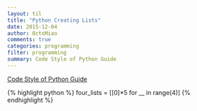 ```yaml
---
layout: til
title: "Python Creating Lists"
date: 2015-12-04
author: OctoMiao
comments: true
categories: programming
filter: programming
summary: Code Style of Python Guide
---
```




[Code Style of Python Guide](http://docs.python-guide.org/en/latest/writing/style/)

{% highlight python %}
four_lists = [[0]*5 for __ in range(4)]
{% endhighlight %}
